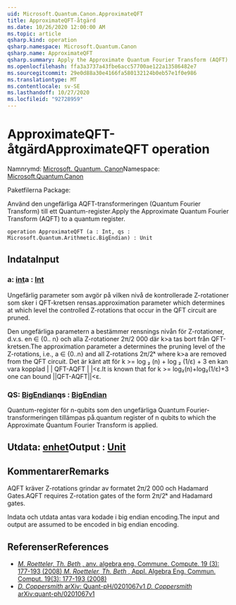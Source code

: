 ```yaml
---
uid: Microsoft.Quantum.Canon.ApproximateQFT
title: ApproximateQFT-åtgärd
ms.date: 10/26/2020 12:00:00 AM
ms.topic: article
qsharp.kind: operation
qsharp.namespace: Microsoft.Quantum.Canon
qsharp.name: ApproximateQFT
qsharp.summary: Apply the Approximate Quantum Fourier Transform (AQFT) to a quantum register.
ms.openlocfilehash: ffa3a3737a43fbe6acc57700ae122a13586482e7
ms.sourcegitcommit: 29e0d88a30e4166fa580132124b0eb57e1f0e986
ms.translationtype: MT
ms.contentlocale: sv-SE
ms.lasthandoff: 10/27/2020
ms.locfileid: "92728959"
---
```

# <a name="approximateqft-operation"></a><span data-ttu-id="6f8b5-102">ApproximateQFT-åtgärd</span><span class="sxs-lookup"><span data-stu-id="6f8b5-102">ApproximateQFT operation</span></span>

<span data-ttu-id="6f8b5-103">Namnrymd: [Microsoft. Quantum. Canon](xref:Microsoft.Quantum.Canon)</span><span class="sxs-lookup"><span data-stu-id="6f8b5-103">Namespace: [Microsoft.Quantum.Canon](xref:Microsoft.Quantum.Canon)</span></span>

<span data-ttu-id="6f8b5-104">Paketfilerna [](https://nuget.org/packages/)</span><span class="sxs-lookup"><span data-stu-id="6f8b5-104">Package: [](https://nuget.org/packages/)</span></span>


<span data-ttu-id="6f8b5-105">Använd den ungefärliga AQFT-transformeringen (Quantum Fourier Transform) till ett Quantum-register.</span><span class="sxs-lookup"><span data-stu-id="6f8b5-105">Apply the Approximate Quantum Fourier Transform (AQFT) to a quantum register.</span></span>

```qsharp
operation ApproximateQFT (a : Int, qs : Microsoft.Quantum.Arithmetic.BigEndian) : Unit
```


## <a name="input"></a><span data-ttu-id="6f8b5-106">Indata</span><span class="sxs-lookup"><span data-stu-id="6f8b5-106">Input</span></span>

### <a name="a--int"></a><span data-ttu-id="6f8b5-107">a: [int](xref:microsoft.quantum.lang-ref.int)</span><span class="sxs-lookup"><span data-stu-id="6f8b5-107">a : [Int](xref:microsoft.quantum.lang-ref.int)</span></span>

<span data-ttu-id="6f8b5-108">Ungefärlig parameter som avgör på vilken nivå de kontrollerade Z-rotationer som sker i QFT-kretsen rensas.</span><span class="sxs-lookup"><span data-stu-id="6f8b5-108">approximation parameter which determines at which level the controlled Z-rotations that occur in the QFT circuit are pruned.</span></span>

<span data-ttu-id="6f8b5-109">Den ungefärliga parametern a bestämmer rensnings nivån för Z-rotationer, d.v.s. en ∈ {0.. n} och alla Z-rotationer 2π/2 000 där k>a tas bort från QFT-kretsen.</span><span class="sxs-lookup"><span data-stu-id="6f8b5-109">The approximation parameter a determines the pruning level of the Z-rotations, i.e., a ∈ {0..n} and all Z-rotations 2π/2ᵏ where k>a are removed from the QFT circuit.</span></span> <span data-ttu-id="6f8b5-110">Det är känt att för k >= log ₂ (n) + log ₂ (1/ε) + 3 en kan vara kopplad | | QFT-AQFT | |<ε.</span><span class="sxs-lookup"><span data-stu-id="6f8b5-110">It is known that for k >= log₂(n)+log₂(1/ε)+3 one can bound ||QFT-AQFT||<ε.</span></span>


### <a name="qs--bigendian"></a><span data-ttu-id="6f8b5-111">QS: [BigEndian](xref:Microsoft.Quantum.Arithmetic.BigEndian)</span><span class="sxs-lookup"><span data-stu-id="6f8b5-111">qs : [BigEndian](xref:Microsoft.Quantum.Arithmetic.BigEndian)</span></span>

<span data-ttu-id="6f8b5-112">Quantum-register för n-qubits som den ungefärliga Quantum Fourier-transformeringen tillämpas på.</span><span class="sxs-lookup"><span data-stu-id="6f8b5-112">quantum register of n qubits to which the Approximate Quantum Fourier Transform is applied.</span></span>



## <a name="output--unit"></a><span data-ttu-id="6f8b5-113">Utdata: [enhet](xref:microsoft.quantum.lang-ref.unit)</span><span class="sxs-lookup"><span data-stu-id="6f8b5-113">Output : [Unit](xref:microsoft.quantum.lang-ref.unit)</span></span>



## <a name="remarks"></a><span data-ttu-id="6f8b5-114">Kommentarer</span><span class="sxs-lookup"><span data-stu-id="6f8b5-114">Remarks</span></span>

<span data-ttu-id="6f8b5-115">AQFT kräver Z-rotations grindar av formatet 2π/2 000 och Hadamard Gates.</span><span class="sxs-lookup"><span data-stu-id="6f8b5-115">AQFT requires Z-rotation gates of the form 2π/2ᵏ and Hadamard gates.</span></span>

<span data-ttu-id="6f8b5-116">Indata och utdata antas vara kodade i big endian encoding.</span><span class="sxs-lookup"><span data-stu-id="6f8b5-116">The input and output are assumed to be encoded in big endian encoding.</span></span>

## <a name="references"></a><span data-ttu-id="6f8b5-117">Referenser</span><span class="sxs-lookup"><span data-stu-id="6f8b5-117">References</span></span>

- [<span data-ttu-id="6f8b5-118">*M. Roetteler, Th. Beth* , anv. algebra eng. Commune. Compute. 19 (3): 177-193 (2008)</span><span class="sxs-lookup"><span data-stu-id="6f8b5-118"> *M. Roetteler, Th. Beth* , Appl. Algebra Eng. Commun. Comput. 19(3): 177-193 (2008) </span></span>](http://doi.org/10.1007/s00200-008-0072-2)
- [<span data-ttu-id="6f8b5-119">*D. Coppersmith* arXiv: Quant-pH/0201067v1</span><span class="sxs-lookup"><span data-stu-id="6f8b5-119"> *D. Coppersmith* arXiv:quant-ph/0201067v1 </span></span>](https://arxiv.org/abs/quant-ph/0201067)